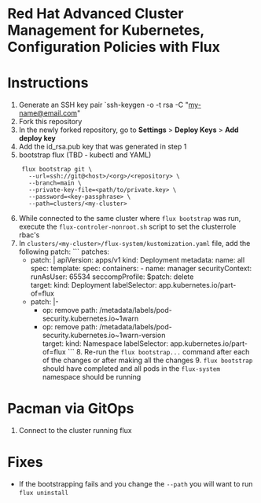 # Red Hat Advanced Cluster Management for Kubernetes, Configuration Policies with Flux

# Instructions
  1. Generate an SSH key pair `ssh-keygen -o -t rsa -C "my-name@email.com"
  2. Fork this repository
  3. In the newly forked repository, go to <b>Settings</b> > <b>Deploy Keys</b> > <b>Add deploy key</b>
  4. Add the id_rsa.pub key that was generated in step 1
  5. bootstrap flux (TBD - kubectl and YAML)
```
    flux bootstrap git \
      --url=ssh://git@<host>/<org>/<repository> \
      --branch=main \
      --private-key-file=<path/to/private.key> \
      --password=<key-passphrase> \
      --path=clusters/<my-cluster>
```
  6. While connected to the same cluster where `flux bootstrap` was run, execute the `flux-controler-nonroot.sh` script to set the clusterrole rbac's
  7. In `clusters/<my-cluster>/flux-system/kustomization.yaml` file, add the following patch:
    ```
    patches:
        - patch: |
            apiVersion: apps/v1
            kind: Deployment
            metadata:
                name: all
            spec:
                template:
                spec:
                    containers:
                    - name: manager
                        securityContext:
                        runAsUser: 65534
                        seccompProfile:
                            $patch: delete      
            target:
            kind: Deployment
            labelSelector: app.kubernetes.io/part-of=flux
        - patch: |-
            - op: remove
                path: /metadata/labels/pod-security.kubernetes.io~1warn
            - op: remove
                path: /metadata/labels/pod-security.kubernetes.io~1warn-version      
            target:
            kind: Namespace
            labelSelector: app.kubernetes.io/part-of=flux
    ```
    8. Re-run the `flux bootstrap...` command after each of the changes or after making all the changes
    9. `flux bootstrap` should have completed and all pods in the `flux-system` namespace should be running

# Pacman via GitOps
  1. Connect to the cluster running flux

  




  # Fixes
  * If the bootstrapping fails and you change the `--path` you will want to run `flux uninstall`
